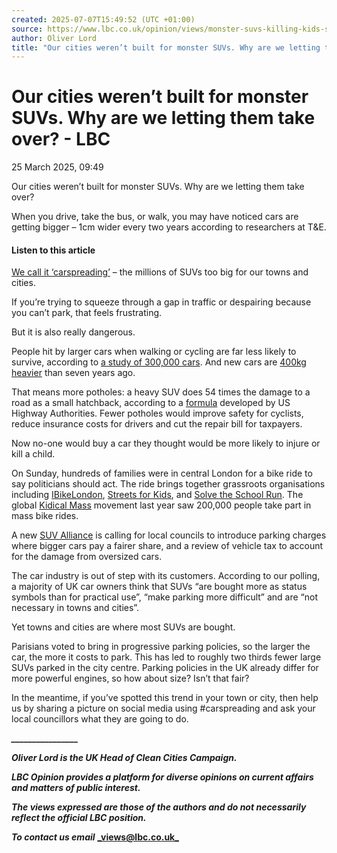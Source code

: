 ```yaml
---
created: 2025-07-07T15:49:52 (UTC +01:00)
source: https://www.lbc.co.uk/opinion/views/monster-suvs-killing-kids-safety-driving-carspreading/
author: Oliver Lord
title: "Our cities weren’t built for monster SUVs. Why are we letting them take over? - LBC"
---
```


# Our cities weren’t built for monster SUVs. Why are we letting them take over? - LBC

25 March 2025, 09:49

Our cities weren’t built for monster SUVs. Why are we letting them take over?

When you drive, take the bus, or walk, you may have noticed cars are getting bigger – 1cm wider every two years according to researchers at T&E.

#### Listen to this article

[We call it ‘carspreading’](https://cleancitiescampaign.org/carspreading/) – the millions of SUVs too big for our towns and cities.

If you’re trying to squeeze through a gap in traffic or despairing because you can’t park, that feels frustrating.

But it is also really dangerous.

People hit by larger cars when walking or cycling are far less likely to survive, according to [a study of 300,000 cars](https://www.vias.be/fr/newsroom/des-voitures-plus-lourdes-plus-hautes-et-plus-puissantes-pour-une-securite-routiere-a-deux-vitesses-/). And new cars are [400kg heavier](https://www.autocar.co.uk/car-news/new-cars/average-weight-new-cars-rises-nearly-400kg-seven-years) than seven years ago.

That means more potholes: a heavy SUV does 54 times the damage to a road as a small hatchback, according to a [formula](https://roaddamagecalculator.com/?vehicle_one=small-hatchback&vehicle_two=large-suv) developed by US Highway Authorities. Fewer potholes would improve safety for cyclists, reduce insurance costs for drivers and cut the repair bill for taxpayers.

Now no-one would buy a car they thought would be more likely to injure or kill a child.

On Sunday, hundreds of families were in central London for a bike ride to say politicians should act. The ride brings together grassroots organisations including [IBikeLondon](https://ibikelondon.com/#page-top), [Streets for Kids](https://cleancitiescampaign.org/streetsforkids/), and [Solve the School Run](https://www.solvetheschoolrun.org/). The global [Kidical Mass](https://kidsonbike.org/) movement last year saw 200,000 people take part in mass bike rides.

A new [SUV Alliance](https://www.suv-alliance.org.uk/) is calling for local councils to introduce parking charges where bigger cars pay a fairer share, and a review of vehicle tax to account for the damage from oversized cars.

The car industry is out of step with its customers. According to our polling, a majority of UK car owners think that SUVs “are bought more as status symbols than for practical use”, “make parking more difficult” and are “not necessary in towns and cities”.

Yet towns and cities are where most SUVs are bought.

Parisians voted to bring in progressive parking policies, so the larger the car, the more it costs to park. This has led to roughly two thirds fewer large SUVs parked in the city centre. Parking policies in the UK already differ for more powerful engines, so how about size? Isn’t that fair?

In the meantime, if you’ve spotted this trend in your town or city, then help us by sharing a picture on social media using #carspreading and ask your local councillors what they are going to do.

**_\_\_\_\_\_\_\_\_\_\_\_\_\_\_\_\__**

**_Oliver Lord is the UK Head of Clean Cities Campaign._**

**_LBC Opinion provides a platform for diverse opinions on current affairs and matters of public interest._**

**_The views expressed are those of the authors and do not necessarily reflect the official LBC position._**

**_To contact us email_** [**_views@lbc.co.uk_**](mailto:views@lbc.co.uk)
